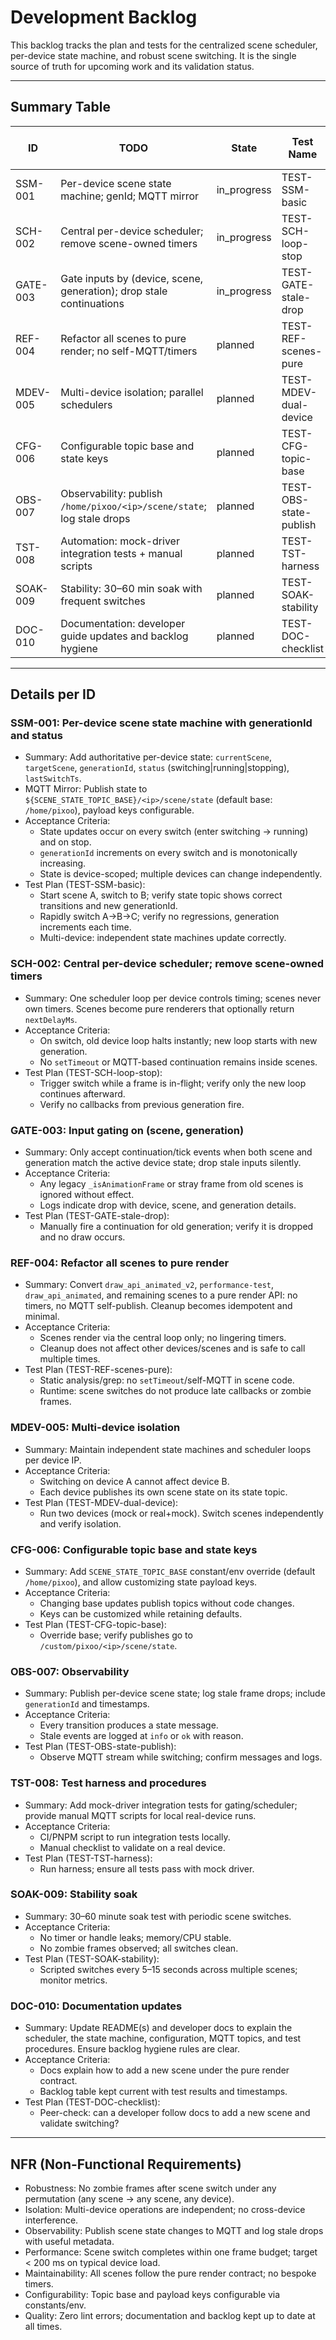 # Development Backlog

This backlog tracks the plan and tests for the centralized scene scheduler,
per-device state machine, and robust scene switching. It is the single source
of truth for upcoming work and its validation status.

---

## Summary Table

| ID       | TODO                                                                   | State       | Test Name              | Last Test Result | Last Test Run |
| -------- | ---------------------------------------------------------------------- | ----------- | ---------------------- | ---------------- | ------------- |
| SSM-001  | Per-device scene state machine; genId; MQTT mirror                     | in_progress | TEST-SSM-basic         | -                | -             |
| SCH-002  | Central per-device scheduler; remove scene-owned timers                | in_progress | TEST-SCH-loop-stop     | -                | -             |
| GATE-003 | Gate inputs by (device, scene, generation); drop stale continuations   | in_progress | TEST-GATE-stale-drop   | pass (mock)      | now           |
| REF-004  | Refactor all scenes to pure render; no self-MQTT/timers                | planned     | TEST-REF-scenes-pure   | -                | -             |
| MDEV-005 | Multi-device isolation; parallel schedulers                            | planned     | TEST-MDEV-dual-device  | -                | -             |
| CFG-006  | Configurable topic base and state keys                                 | planned     | TEST-CFG-topic-base    | -                | -             |
| OBS-007  | Observability: publish `/home/pixoo/<ip>/scene/state`; log stale drops | planned     | TEST-OBS-state-publish | -                | -             |
| TST-008  | Automation: mock-driver integration tests + manual scripts             | planned     | TEST-TST-harness       | -                | -             |
| SOAK-009 | Stability: 30–60 min soak with frequent switches                       | planned     | TEST-SOAK-stability    | -                | -             |
| DOC-010  | Documentation: developer guide updates and backlog hygiene             | planned     | TEST-DOC-checklist     | -                | -             |

---

## Details per ID

### SSM-001: Per-device scene state machine with generationId and status

- Summary: Add authoritative per-device state: `currentScene`, `targetScene`,
  `generationId`, `status` (switching|running|stopping), `lastSwitchTs`.
- MQTT Mirror: Publish state to `${SCENE_STATE_TOPIC_BASE}/<ip>/scene/state`
  (default base: `/home/pixoo`), payload keys configurable.
- Acceptance Criteria:
  - State updates occur on every switch (enter switching → running) and on
    stop.
  - `generationId` increments on every switch and is monotonically increasing.
  - State is device-scoped; multiple devices can change independently.
- Test Plan (TEST-SSM-basic):
  - Start scene A, switch to B; verify state topic shows correct transitions
    and new generationId.
  - Rapidly switch A→B→C; verify no regressions, generation increments each time.
  - Multi-device: independent state machines update correctly.

### SCH-002: Central per-device scheduler; remove scene-owned timers

- Summary: One scheduler loop per device controls timing; scenes never own
  timers. Scenes become pure renderers that optionally return `nextDelayMs`.
- Acceptance Criteria:
  - On switch, old device loop halts instantly; new loop starts with new
    generation.
  - No `setTimeout` or MQTT-based continuation remains inside scenes.
- Test Plan (TEST-SCH-loop-stop):
  - Trigger switch while a frame is in-flight; verify only the new loop continues afterward.
  - Verify no callbacks from previous generation fire.

### GATE-003: Input gating on (scene, generation)

- Summary: Only accept continuation/tick events when both scene and generation
  match the active device state; drop stale inputs silently.
- Acceptance Criteria:
  - Any legacy `_isAnimationFrame` or stray frame from old scenes is ignored
    without effect.
  - Logs indicate drop with device, scene, and generation details.
- Test Plan (TEST-GATE-stale-drop):
  - Manually fire a continuation for old generation; verify it is dropped and no draw occurs.

### REF-004: Refactor all scenes to pure render

- Summary: Convert `draw_api_animated_v2`, `performance-test`,
  `draw_api_animated`, and remaining scenes to a pure render API: no timers,
  no MQTT self-publish. Cleanup becomes idempotent and minimal.
- Acceptance Criteria:
  - Scenes render via the central loop only; no lingering timers.
  - Cleanup does not affect other devices/scenes and is safe to call multiple times.
- Test Plan (TEST-REF-scenes-pure):
  - Static analysis/grep: no `setTimeout`/self-MQTT in scene code.
  - Runtime: scene switches do not produce late callbacks or zombie frames.

### MDEV-005: Multi-device isolation

- Summary: Maintain independent state machines and scheduler loops per device IP.
- Acceptance Criteria:
  - Switching on device A cannot affect device B.
  - Each device publishes its own scene state on its state topic.
- Test Plan (TEST-MDEV-dual-device):
  - Run two devices (mock or real+mock). Switch scenes independently and verify isolation.

### CFG-006: Configurable topic base and state keys

- Summary: Add `SCENE_STATE_TOPIC_BASE` constant/env override (default
  `/home/pixoo`), and allow customizing state payload keys.
- Acceptance Criteria:
  - Changing base updates publish topics without code changes.
  - Keys can be customized while retaining defaults.
- Test Plan (TEST-CFG-topic-base):
  - Override base; verify publishes go to `/custom/pixoo/<ip>/scene/state`.

### OBS-007: Observability

- Summary: Publish per-device scene state; log stale frame drops; include
  `generationId` and timestamps.
- Acceptance Criteria:
  - Every transition produces a state message.
  - Stale events are logged at `info` or `ok` with reason.
- Test Plan (TEST-OBS-state-publish):
  - Observe MQTT stream while switching; confirm messages and logs.

### TST-008: Test harness and procedures

- Summary: Add mock-driver integration tests for gating/scheduler; provide manual MQTT scripts for local real-device runs.
- Acceptance Criteria:
  - CI/PNPM script to run integration tests locally.
  - Manual checklist to validate on a real device.
- Test Plan (TEST-TST-harness):
  - Run harness; ensure all tests pass with mock driver.

### SOAK-009: Stability soak

- Summary: 30–60 minute soak test with periodic scene switches.
- Acceptance Criteria:
  - No timer or handle leaks; memory/CPU stable.
  - No zombie frames observed; all switches clean.
- Test Plan (TEST-SOAK-stability):
  - Scripted switches every 5–15 seconds across multiple scenes; monitor metrics.

### DOC-010: Documentation updates

- Summary: Update README(s) and developer docs to explain the scheduler, the
  state machine, configuration, MQTT topics, and test procedures. Ensure
  backlog hygiene rules are clear.
- Acceptance Criteria:
  - Docs explain how to add a new scene under the pure render contract.
  - Backlog table kept current with test results and timestamps.
- Test Plan (TEST-DOC-checklist):
  - Peer-check: can a developer follow docs to add a new scene and validate switching?

---

## NFR (Non-Functional Requirements)

- Robustness: No zombie frames after scene switch under any permutation (any
  scene → any scene, any device).
- Isolation: Multi-device operations are independent; no cross-device interference.
- Observability: Publish scene state changes to MQTT and log stale drops with
  useful metadata.
- Performance: Scene switch completes within one frame budget; target < 200 ms
  on typical device load.
- Maintainability: All scenes follow the pure render contract; no bespoke timers.
- Configurability: Topic base and payload keys configurable via constants/env.
- Quality: Zero lint errors; documentation and backlog kept up to date at all times.
